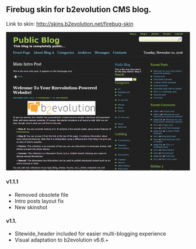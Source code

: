 ## Firebug skin for b2evolution CMS blog.

Link to skin: http://skins.b2evolution.net/firebug-skin

<img src="skinshot.png"/>

#### v1.1.1

- Removed obsolete file
- Intro posts layout fix
- New skinshot

#### v1.1.

- Sitewide_header included for easier multi-blogging experience
- Visual adaptation to b2evolution v6.6.+